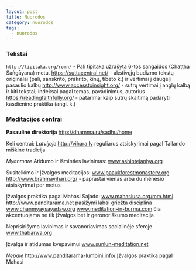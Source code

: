 ```yaml
---
layout: post
title: Nuorodos
category: nuorodos
tags:
  - nuorodos
---
```

### Tekstai

`http://tipitaka.org/romn/` - Pali tipitaka užrašyta 6-tos sangaidos (Chaṭṭha Saṅgāyana) metu.
https://suttacentral.net/  - akstivųjų budizmo tekstų originalai (pali, sanskrito, prakrito, kinų, tibeto k.) ir vertimai į daugelį pasaulio kalbų
http://www.accesstoinsight.org/ - sutrų vertimai į anglų kalbą ir kiti tekstai; indeksai pagal temas, pavadinimus, autorius
https://readingfaithfully.org/ - patarimai kaip sutrų skaitimą padaryti kasdienine praktika (angl. k.)

### Meditacijos centrai

**Pasaulinė direktorija** 
http://dhamma.ru/sadhu/home 

Keli centrai:
_Latvijoje_ 
http://vihara.lv reguliarus atsiskyrimai pagal Tailando miškinė tradicija

_Myanmare_
Atidumo ir išminties lavinimas: 
www.ashintejaniya.org

Susitelkimo ir Įžvalgos meditacijos: 
www.paaukforestmonastery.org
http://www.brahmavihari.org/ - paprastai vienas arba du mėnesio atsiskyrimai per metus

Įžvalgos praktika pagal Mahasi Sajado: 
www.mahasiusa.org/mm.html
http://www.panditarama.net pasižymi labai griežta disciplina
www.chanmyaysayadaw.org
www.meditation-in-burma.com čia akcentuojama ne tik įžvalgos bet ir geronoriškumo meditacija

Neprisirišymo lavinimas ir savanoriavimas socialinėje sferoje 
www.thabarwa.org

Įžvalga ir atidumas kvėpavimui 
www.sunlun-meditation.net

_Nepale_
http://www.panditarama-lumbini.info/ Įžvalgos praktika pagal Mahasi
